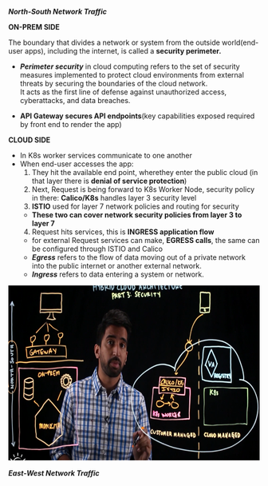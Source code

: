***North-South Network Traffic***  

**ON-PREM SIDE**  

The boundary that divides a network or system from the outside world(end-user apps), including the internet, is called a **security perimeter.**
- ***Perimeter security*** in cloud computing refers to the set of security measures implemented to protect cloud environments from external threats by securing the boundaries of the cloud network.  
It acts as the first line of defense against unauthorized access, cyberattacks, and data breaches.

- **API Gateway secures API endpoints**(key capabilities exposed required by front end to render the app)

**CLOUD SIDE**  

- In K8s worker services communicate to one another
- When end-user accesses the app:
  1. They hit the available end point, wherethey enter the public cloud (in that layer there is **denial of service protection**)
  2. Next, Request is being forward to K8s Worker Node, security policy in there: **Calico/K8s** handles layer 3 security level
  3. **ISTIO** used for layer 7 network policies and routing for security
  - **These two can cover network security policies from layer 3 to layer 7**
  4. Request hits services, this is **INGRESS application flow**
    - for external Request services can make, **EGRESS calls**, the same can be configured through ISTIO and Calico
    - ***Egress*** refers to the flow of data moving out of a private network into the public internet or another external network.
    - ***Ingress*** refers to data entering a system or network.

    
<img src="../Images/Screenshot%202025-02-17%20174501.png" height = 350>


***East-West Network Traffic***  
